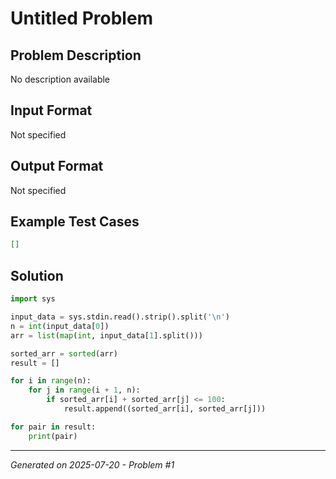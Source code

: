 # Untitled Problem

## Problem Description
No description available

## Input Format
Not specified

## Output Format
Not specified

## Example Test Cases
```json
[]
```

## Solution
```python
import sys

input_data = sys.stdin.read().strip().split('\n')
n = int(input_data[0])
arr = list(map(int, input_data[1].split()))

sorted_arr = sorted(arr)
result = []

for i in range(n):
    for j in range(i + 1, n):
        if sorted_arr[i] + sorted_arr[j] <= 100:
            result.append((sorted_arr[i], sorted_arr[j]))

for pair in result:
    print(pair)
```

---
*Generated on 2025-07-20 - Problem #1*